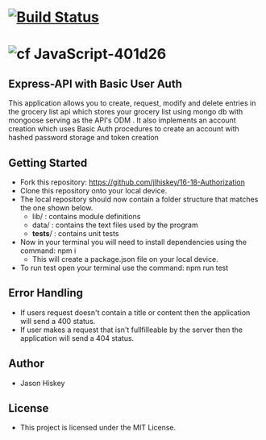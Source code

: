 [![Build Status](https://travis-ci.com/jlhiskey/code-challenge.svg?branch=master)](https://travis-ci.com/jlhiskey/16-18-Authorization)
======
![cf](https://i.imgur.com/7v5ASc8.png) JavaScript-401d26
=======
## Express-API with Basic User Auth
 This application allows you to create, request, modify and delete entries in the grocery list api which stores your grocery list using mongo db with mongoose serving as the API's ODM . It also implements an account creation which uses Basic Auth procedures to create an account with hashed password storage and token creation

## Getting Started
- Fork this repository: https://github.com/jlhiskey/16-18-Authorization
- Clone this repository onto your local device.
- The local repository should now contain a folder structure that matches the one shown below.
    - lib/ : contains module definitions
    - data/ : contains the text files used by the program
    - __tests__/ : contains unit tests
 - Now in your terminal you will need to install dependencies using 
the command:  npm i 
    - This will create a package.json file on your local device.
- To run test open your terminal use the command: npm run test

## Error Handling
- If users request doesn't contain a title or content then the application will send a 400 status.
- If user makes a request that isn't fullfilleable by the server then the application will send a 404 status.   

## Author 
- Jason Hiskey

## License 
- This project is licensed under the MIT License.
 
